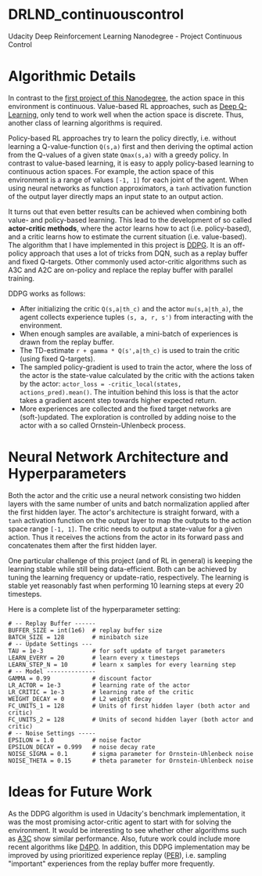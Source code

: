 # DRLND_continuouscontrol
Udacity Deep Reinforcement Learning Nanodegree - Project Continuous Control

# Algorithmic Details

In contrast to the [first project of this Nanodegree](https://github.com/alxwdm/DRLND_projects/tree/master/p1_navigation/), the action space in this environment is continuous. Value-based RL approaches, such as [Deep Q-Learning](https://storage.googleapis.com/deepmind-media/dqn/DQNNaturePaper.pdf), only tend to work well when the action space is discrete. Thus, another class of learning algorithms is required.

Policy-based RL approaches try to learn the policy directly, i.e. without learning a Q-value-function `Q(s,a)` first and then deriving the optimal action from the Q-values of a given state `Qmax(s,a)` with a greedy policy. In contrast to value-based learning, it is easy to apply policy-based learning to continuous action spaces. For example, the action space of this environment is a range of values `[-1, 1]` for each joint of the agent. When using neural networks as function approximators, a `tanh` activation function of the output layer directly maps an input state to an output action.  

It turns out that even better results can be achieved when combining both value- and policy-based learning. This lead to the development of so called **actor-critic methods**, where the actor learns how to act (i.e. policy-based), and a critic learns how to estimate the current situation (i.e. value-based). The algorithm that I have implemented in this project is [DDPG](https://arxiv.org/abs/1509.02971). It is an off-policy approach that uses a lot of tricks from DQN, such as a replay buffer and fixed Q-targets. Other commonly used actor-critic algorithms such as A3C and A2C are on-policy and replace the replay buffer with parallel training. 

DDPG works as follows: 
* After initializing the critic `Q(s,a|th_c)` and the actor `mu(s,a|th_a)`, the agent collects experience tuples `(s, a, r, s')` from interacting with the environment. 
* When enough samples are available, a mini-batch of experiences is drawn from the replay buffer. 
* The TD-estimate `r + gamma * Q(s',a|th_c)` is used to train the critic (using fixed Q-targets).
* The sampled policy-gradient is used to train the actor, where the loss of the actor is the state-value calculated by the critic with the actions taken by the actor: `actor_loss = -critic_local(states, actions_pred).mean()`. The intuition behind this loss is that the actor takes a gradient ascent step towards higher expected return.
* More experiences are collected and the fixed target networks are (soft-)updated. The exploration is controlled by adding noise to the actor with a so called Ornstein-Uhlenbeck process.

# Neural Network Architecture and Hyperparameters

Both the actor and the critic use a neural network consisting two hidden layers with the same number of units and batch normalization applied after the first hidden layer. The actor's architecture is straight forward, with a `tanh` activation function on the output layer to map the outputs to the action space range `[-1, 1]`. The critic needs to output a state-value for a given action. Thus it receives the actions from the actor in its forward pass and concatenates them after the first hidden layer. 

One particular challenge of this project (and of RL in general) is keeping the learning stable while still being data-efficient. Both can be achieved by tuning the learning frequency or update-ratio, respectively. The learning is stable yet reasonably fast when performing 10 learning steps at every 20 timesteps.

Here is a complete list of the hyperparameter setting:
 
```
# -- Replay Buffer ------
BUFFER_SIZE = int(1e6)  # replay buffer size
BATCH_SIZE = 128        # minibatch size
# -- Update Settings ---
TAU = 1e-3              # for soft update of target parameters
LEARN_EVERY = 20        # learn every x timesteps
LEARN_STEP_N = 10       # learn x samples for every learning step
# -- Model --------------
GAMMA = 0.99            # discount factor
LR_ACTOR = 1e-3         # learning rate of the actor 
LR_CRITIC = 1e-3        # learning rate of the critic
WEIGHT_DECAY = 0        # L2 weight decay
FC_UNITS_1 = 128        # Units of first hidden layer (both actor and critic)
FC_UNITS_2 = 128        # Units of second hidden layer (both actor and critic)
# -- Noise Settings -----
EPSILON = 1.0           # noise factor 
EPSILON_DECAY = 0.999   # noise decay rate 
NOISE_SIGMA = 0.1       # sigma parameter for Ornstein-Uhlenbeck noise
NOISE_THETA = 0.15      # theta parameter for Ornstein-Uhlenbeck noise
```

# Ideas for Future Work

As the DDPG algorithm is used in Udacity's benchmark implementation, it was the most promising actor-critic agent to start with for solving the environment. It would be interesting to see whether other algorithms such as [A3C](https://arxiv.org/pdf/1602.01783.pdf) show similar performance. Also, future work could include more recent algorithms like [D4PO](https://arxiv.org/pdf/1804.08617.pdf). In addition, this DDPG implementation may be improved by using prioritized experience replay ([PER](https://arxiv.org/pdf/1511.05952.pdf)), i.e. sampling "important" experiences from the replay buffer more frequently.
